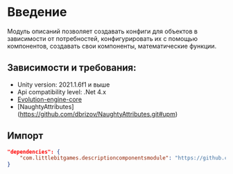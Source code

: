 # Введение

Модуль описаний позволяет создавать конфиги для объектов в зависимости от потребностей, конфигурировать их с помощью компонентов, создавать свои компоненты, математические функции.

## Зависимости и требования:
* Unity version: 2021.1.6f1 и выше
* Api compatibility level: .Net 4.x
* [Evolution-engine-core](https://bitbucket.org/little-bit-games/evolution-engine-core/src/master/)
* [NaughtyAttributes] (https://github.com/dbrizov/NaughtyAttributes.git#upm)

## Импорт
```JSON
"dependencies": {
    "com.littlebitgames.descriptioncomponentsmodule": "https://github.com/LittleBitOrganization/evolution-engine-description-components.git",
}
```
